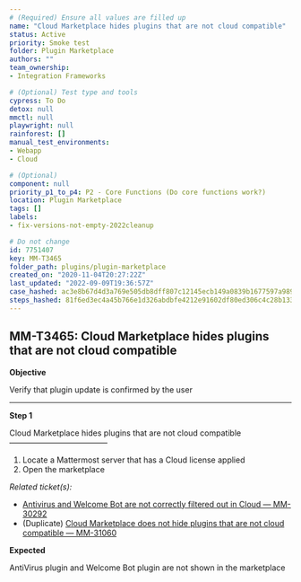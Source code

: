 ```yaml
---
# (Required) Ensure all values are filled up
name: "Cloud Marketplace hides plugins that are not cloud compatible"
status: Active
priority: Smoke test
folder: Plugin Marketplace
authors: ""
team_ownership: 
- Integration Frameworks

# (Optional) Test type and tools
cypress: To Do
detox: null
mmctl: null
playwright: null
rainforest: []
manual_test_environments: 
- Webapp
- Cloud

# (Optional)
component: null
priority_p1_to_p4: P2 - Core Functions (Do core functions work?)
location: Plugin Marketplace
tags: []
labels: 
- fix-versions-not-empty-2022cleanup

# Do not change
id: 7751407
key: MM-T3465
folder_path: plugins/plugin-marketplace
created_on: "2020-11-04T20:27:22Z"
last_updated: "2022-09-09T19:36:57Z"
case_hashed: ac3e8b67d4d3a769e505db8dff807c12145ecb149a0839b1677597a989a7c16c2d3cbcf0144a1515b848323eef28619b
steps_hashed: 81f6ed3ec4a45b766e1d326abdbfe4212e91602df80ed306c4c28b13330f3b536ede033171ba8f596803254dc5efe278
---
```


## MM-T3465: Cloud Marketplace hides plugins that are not cloud compatible

**Objective**

Verify that plugin update is confirmed by the user

---

**Step 1**

Cloud Marketplace hides plugins that are not cloud compatible\
–––––––––––––––––––––––––

1. Locate a Mattermost server that has a Cloud license applied
2. Open the marketplace

_Related ticket(s):_

- [Antivirus and Welcome Bot are not correctly filtered out in Cloud — MM-30292](https://mattermost.atlassian.net/browse/MM-30292)
- (Duplicate) [Cloud Marketplace does not hide plugins that are not cloud compatible — MM-31060](https://mattermost.atlassian.net/browse/MM-31060)

**Expected**

AntiVirus plugin and Welcome Bot plugin are not shown in the marketplace

